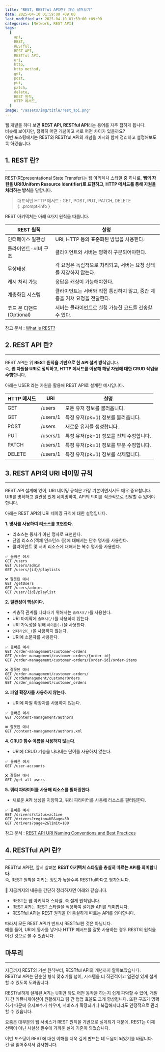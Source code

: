 ```yaml
---
title: "REST, RESTful API란? 개념 살펴보기"
date: 2025-04-10 01:59:00 +09:00
last_modified_at: 2025-04-10 01:59:00 +09:00
categories: [Network, REST API]
tags:
  [
    api,
    REST,
    RESTful,
    REST API,
    RESTful API,
    uri,
    http,
    http method,
    get,
    post,
    put,
    patch,
    delete,
    REST 원칙,
    HTTP 메서드,
  ]
image: "/assets/img/title/rest_api.png"
---
```


웹 개발을 하다 보면 **REST API, RESTful API**라는 용어를 자주 접하게 됩니다.  
비슷해 보이지만, 정확히 어떤 개념이고 서로 어떤 차이가 있을까요?  
이번 포스팅에서는 REST와 RESTful API의 개념을 예시와 함께 정리하고 설명해보도록 하겠습니다.  

## 1. REST 란?
---
REST(REpresentational State Transfer)는 웹 아키텍처 스타일 중 하나로, **웹의 자원을 URI(Uniform Resource Identifier)로 표현하고, HTTP 메서드를 통해 자원을 처리하는 방식**을 말합니다.  

> 대표적인 HTTP 메서드 : GET, POST, PUT, PATCH, DELETE  
{: .prompt-info }

REST 아키텍처는 아래 6가지 원칙을 따릅니다.  

|REST 원칙|설명|
|------|-----|
|인터페이스 일관성|URI, HTTP 등의 표준화된 방법을 사용한다.|
|클라이언트-서버 구조|클라이언트와 서버는 명확히 구분되어야한다.|
|무상태성|각 요청은 독립적으로 처리되고, 서버는 요청 상태를 저장하지 않는다.|
|캐시 처리 가능|응답은 캐싱이 가능해야한다.|
|계층화된 시스템|클라이언트는 서버와 직접 통신하지 않고, 중간 계층을 거쳐 요청을 전달한다.|
|코드 온 디맨드 (Optional)|서버는 클라이언트로 실행 가능한 코드를 전송할 수 있다.|

참고 문서 : [What is REST?](https://restfulapi.net)  

## 2. REST API 란?
---
REST API는 위 **REST 원칙을 기반으로 한 API 설계 방식**입니다.  
즉, **웹 자원을 URI로 정의하고, HTTP 메서드를 이용해 해당 자원에 대한 CRUD 작업을 수행**합니다.  

아래는 USER 라는 자원을 활용해 REST API로 설계한 예시입니다.  

|HTTP 메서드|URI|설명|
|------|-----|-----|
|GET|/users|모든 유저 정보를 불러옵니다.|
|GET|/users/1|특정 유저(pk=1) 정보를 불러옵니다.|
|POST|/users|새로운 유저를 생성합니다.|
|PUT|/users/1|특정 유저(pk=1) 정보를 전체 수정합니다.|
|PATCH|/users/1|특정 유저(pk=1) 정보를 부분 수정합니다.|
|DELETE|/users/1|특정 유저(pk=1) 정보를 삭제합니다.|

## 3. REST API의 URI 네이밍 규칙
---
REST API 설계에 있어, URI 네이밍 규칙은 가장 기본이면서서도 매우 중요합니다.  
URI를 명확하고 일관성 있게 네이밍하여, API의 의미를 직관적으로 전달할 수 있어야 합니다.  

아래는 REST API의 URI 네이밍 규칙에 대한 설명입니다.  

**1. 명사를 사용하여 리소스를 표현한다.**  
* 리소스는 동사가 아닌 명사로 표현한다.  
* 단일 리소스(객체 인스턴스 등)에 대해서는 단수 명사를 사용한다.  
* 클라이언트 및 서버 리소스에 대해서는 복수 명사를 사용한다.  

```text
✅ 올바른 예시
GET /users
GET /users/admin
GET /users/{id}/playlists

❌ 잘못된 예시
GET /getUsers
GET /users/admins
GET /user/{id}/playlist
```

**2. 일관성이 핵심이다.**  
* 계층적 관계를 나타내기 위해서는 `슬래시(/)`를 사용한다.  
* URI 마지막에 `슬래시(/)`를 사용하지 않는다.  
* URI 가독성을 위해 `하이픈(-)`을 사용한다.  
* `언더라인(_)`을 사용하지 않는다.  
* URI에 소문자를 사용한다.  

```text
✅ 올바른 예시
GET /order-management/customer-orders
GET /order-management/customer-orders/{order-id}
GET /order-management/customer-orders/{order-id}/order-items

❌ 잘못된 예시
GET /order-management/customer-orders/
GET /ordeManagement/customerOrders
GET /order_management/customer_orders
```

**3. 파일 확장자를 사용하지 않는다.**  
* URI에 파일 확장자를 사용하지 않는다.  

```text
✅ 올바른 예시
GET /content-management/authors

❌ 잘못된 예시
GET /content-management/authors.xml
```

**4. CRUD 함수 이름을 사용하지 않는다.**  
* URI에 CRUD 기능을 나타내는 단어를 사용하지 않는다.  

```text
✅ 올바른 예시
GET /user-accounts

❌ 잘못된 예시
GET /get-all-users
```

**5. 쿼리 파라미터를 사용해 리소스를 필터링한다.**  
* 새로운 API 생성을 지양하고, 쿼리 파라미터를 사용해 리소스를 필터링한다.  

```text
✅ 올바른 예시
GET /drivers?status=active
GET /drivers?region=KR&age=30
GET /drivers?page=2&limit=100
```

참고 문서 : [REST API URI Naming Conventions and Best Practices](https://restfulapi.net/resource-naming)  

## 4. RESTful API 란?
---
RESTful API란, 앞서 살펴본 **REST 아키텍처 스타일을 충실히 따르는 API를 의미합니다.**  
즉, REST 원칙을 지키는 정도가 높을수록 RESTful하다고 평가됩니다.  

📌 지금까지의 내용을 간단히 정리하자면 아래와 같습니다.  
* REST는 웹 아키텍처 스타일, 즉 설계 원칙입니다.  
* REST API는 REST 스타일을 적용하여 설계한 API를 의미합니다.  
* RESTful API는 REST 원칙을 더 충실하게 따르는 API를 의미합니다.  

따라서 모든 REST API가 반드시 RESTful한 것은 아닙니다.  
예를 들어, URI에 동사를 넣거나 HTTP 메서드를 잘못 사용하는 경우 REST의 원칙을 어긴 것으로 볼 수 있습니다.  

## 마무리
---
지금까지 REST의 기본 원칙부터, RESTful API의 개념까지 알아보았습니다.  
RESTful API는 단순한 형식 맞추기를 넘어, 시스템을 더 직관적이고 일관성 있게 설계할 수 있도록 도와줍니다.  

RESTful하게 설계된 API는 URI만 봐도 어떤 동작을 하는지 쉽게 파악할 수 있어, 개발자 간 커뮤니케이션이 원활해지고 팀 간 협업 효율도 크게 향상됩니다. 또한 구조가 명확하기 때문에 유지보수가 쉬우며, 서비스가 확장되거나 복잡해지더라도 안정적으로 관리할 수 있습니다.  

요즘은 대부분의 웹 서비스가 REST 원칙을 기반으로 설계되기 때문에, REST는 이제 선택이 아닌 사실상 필수에 가까운 설계 기준이 되었습니다.  

이번 포스팅이 REST에 대한 이해를 더욱 깊게 만드는 데 도움이 되었기를 바랍니다.  
긴 글 읽어주셔서 감사합니다.  
